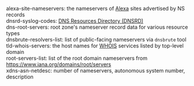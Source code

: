alexa-site-nameservers: the nameservers of [Alexa](https://www.alexa.com/) sites advertised by NS records  
dnsrd-syslog-codes: [DNS Resources Directory (DNSRD)](http://web.archive.org/web/*/www.dns.net/dnsrd/)  
dns-root-servers: root zone's nameserver record data for various resource types   
dnsbrute-resolvers-list: list of public-facing nameservers via `dnsbrute` tool  
tld-whois-servers: the host names for [WHOIS](https://whois.icann.org/en) services listed by top-level domain  
root-servers-list: list of the root domain nameservers from <https://www.iana.org/domains/root/servers>  
xdns-asn-netdesc: number of nameservers, autonomous system number, description  
